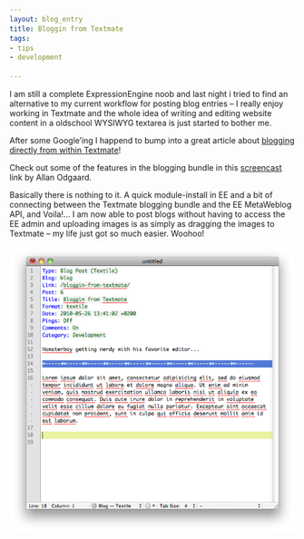 ```yaml
---
layout: blog_entry
title: Bloggin from Textmate
tags:
- tips
- development

---
```


<p>I am still a complete ExpressionEngine noob and last night i tried to find an alternative to my current workflow for posting blog entries – I really enjoy working in Textmate and the whole idea of writing and editing website content in a oldschool <span class="caps">WYSIWYG</span> textarea is just started to bother me.</p>

<p>After some Google’ing I happend to bump into a great article about <a href="http://www.viget.com/extend/from-textmate-to-expressionengine/">blogging directly from within Textmate</a>!</p>

<!--more-->

<p>Check out some of the features in the blogging bundle in this <a href="http://macromates.com/screencast/blogging_take_two.mov">screencast</a> link by Allan Odgaard.</p>

<p>Basically there is nothing to it. A quick module-install in EE and a bit of connecting between the Textmate blogging bundle and the EE MetaWeblog <span class="caps">API</span>, and Voila!… I am now able to post blogs without having to access the EE admin and uploading images is as simply as dragging the images to Textmate – my life just got so much easier. Woohoo!</p>

<p><img src="/assets/images/blog-images/2010-05-27_blogging_from_textmate.png" title="Blogging From Textmate" alt="Blogging From Textmate"></p>